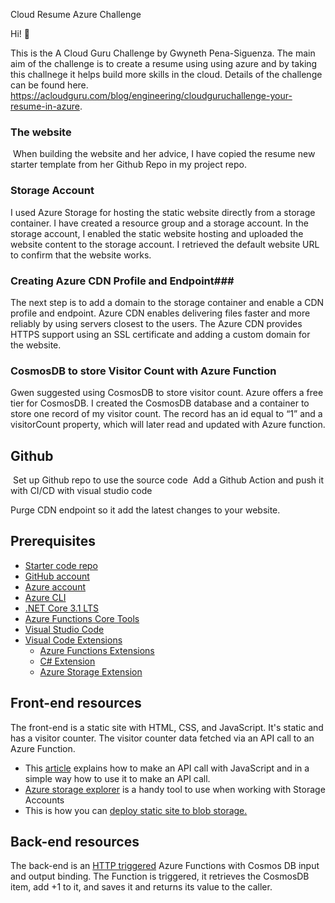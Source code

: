 Cloud Resume Azure Challenge

Hi! 👋  

This is the A Cloud Guru Challenge by Gwyneth Pena-Siguenza. The main aim of the challenge is to create a resume using using azure and by taking this challnege it helps build more skills in the cloud.  Details of the challenge can be found here. https://acloudguru.com/blog/engineering/cloudguruchallenge-your-resume-in-azure. 

### The website ###
​
When building the website and her advice, I have copied the resume new starter template from her Github Repo in my project repo.  
### Storage Account ###

I used Azure Storage for hosting the static website directly from a storage container. I have created a resource group and a storage account. In the storage account, I enabled the static website hosting and uploaded the website content to the storage account. I retrieved the default website URL to confirm that the website works. 

### Creating Azure CDN Profile and Endpoint###

The next step is to add a domain to the storage container and enable a CDN profile and endpoint. Azure CDN enables delivering files faster and more reliably by using servers closest to the users. The Azure CDN provides HTTPS support using an SSL certificate and adding a custom domain for the website.

### CosmosDB to store Visitor Count with Azure Function ###

Gwen suggested using CosmosDB to store visitor count. Azure offers a free tier for CosmosDB. I created the CosmosDB database and a container to store one record of my visitor count. The record has an id equal to “1” and a visitorCount property, which will later read and updated with Azure function.
## Github ## 
​
Set up Github repo to use the source code 
​
Add a Github Action and push it with CI/CD with visual studio code 

Purge CDN endpoint so it add the latest changes to your website. ​
## Prerequisites

- [Starter code repo](https://github.com/ACloudGuru-Resources/acg-project-azure-resume-starter)
- [GitHub account](https://github.com/join)
- [Azure account](https://azure.microsoft.com/en-us/free)
- [Azure CLI](https://docs.microsoft.com/en-us/cli/azure/install-azure-cli)
- [.NET Core 3.1 LTS](https://dotnet.microsoft.com/download/dotnet/3.1)
- [Azure Functions Core Tools](https://docs.microsoft.com/en-us/azure/azure-functions/functions-run-local?tabs=macos%2Ccsharp%2Cbash#install-the-azure-functions-core-tools)
- [Visual Studio Code](https://code.visualstudio.com)
- [Visual Code Extensions](https://code.visualstudio.com/docs/introvideos/extend)
  - [Azure Functions Extensions](https://marketplace.visualstudio.com/items?itemName=ms-azuretools.vscode-azurefunctions)
  - [C# Extension](https://marketplace.visualstudio.com/items?itemName=ms-dotnettools.csharp)
  - [Azure Storage Extension](https://marketplace.visualstudio.com/items?itemName=ms-azuretools.vscode-azurestorage)

## Front-end resources

The front-end is a static site with HTML, CSS, and JavaScript. It's static and has a visitor counter. The visitor counter data fetched via an API call to an Azure Function.

- This [article](https://www.digitalocean.com/community/tutorials/how-to-use-the-javascript-fetch-api-to-get-data) explains how to make an API call with JavaScript and in a simple way how to use it to make an API call.
- [Azure storage explorer](https://azure.microsoft.com/en-us/features/storage-explorer/) is a handy tool to use when working with Storage Accounts
- This is how you can [deploy static site to blob storage.](https://docs.microsoft.com/en-us/azure/storage/blobs/storage-blob-static-website-host)
  
## Back-end resources

The back-end is an [HTTP triggered](https://docs.microsoft.com/en-us/azure/azure-functions/functions-bindings-http-webhook-trigger?tabs=csharp) Azure Functions with Cosmos DB input and output binding. The Function is triggered, it retrieves the CosmosDB item, add +1 to it, and saves it and returns its value to the caller.
